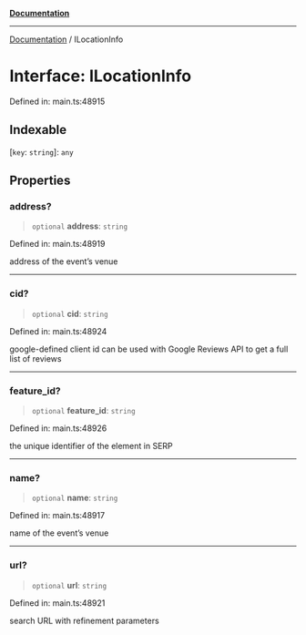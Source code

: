 [**Documentation**](../README.md)

***

[Documentation](../README.md) / ILocationInfo

# Interface: ILocationInfo

Defined in: main.ts:48915

## Indexable

\[`key`: `string`\]: `any`

## Properties

### address?

> `optional` **address**: `string`

Defined in: main.ts:48919

address of the event’s venue

***

### cid?

> `optional` **cid**: `string`

Defined in: main.ts:48924

google-defined client id
can be used with Google Reviews API to get a full list of reviews

***

### feature\_id?

> `optional` **feature\_id**: `string`

Defined in: main.ts:48926

the unique identifier of the element in SERP

***

### name?

> `optional` **name**: `string`

Defined in: main.ts:48917

name of the event’s venue

***

### url?

> `optional` **url**: `string`

Defined in: main.ts:48921

search URL with refinement parameters
